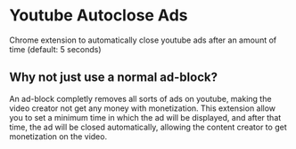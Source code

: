 # Youtube Autoclose Ads
Chrome extension to automatically close youtube ads after an amount of time (default: 5 seconds)

## Why not just use a normal ad-block?

An ad-block completly removes all sorts of ads on youtube, making the video creator not get any money with monetization. 
This extension allow you to set a minimum time in which the ad will be displayed, and after that time, the ad will be closed automatically, allowing the content creator to get monetization on the video.

